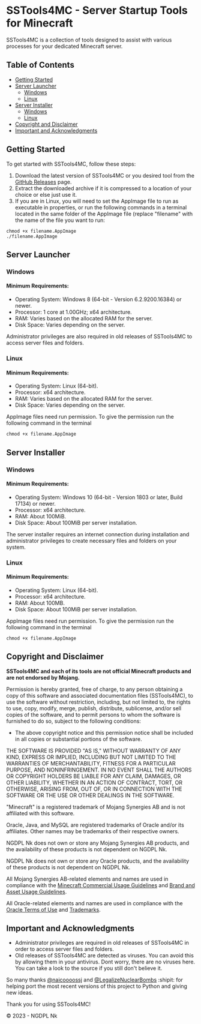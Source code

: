 # SSTools4MC - Server Startup Tools for Minecraft

SSTools4MC is a collection of tools designed to assist with various processes for your dedicated Minecraft server.

## Table of Contents
- [Getting Started](#getting-started)
- [Server Launcher](#server-launcher)
  - [Windows](#windows)
  - [Linux](#linux)
- [Server Installer](#server-installer)
  - [Windows](#windows-1)
  - [Linux](#linux-1)
- [Copyright and Disclaimer](#copyright-and-disclaimer)
- [Important and Acknowledgments](#important-and-acknowledgments)

## Getting Started
To get started with SSTools4MC, follow these steps:

1. Download the latest version of SSTools4MC or you desired tool from the [GitHub Releases](https://github.com/NGDPLNk/SSTools4MC/releases/latest) page.
2. Extract the downloaded archive if it is compressed to a location of your choice or else just use it.
3. If you are in Linux, you will need to set the AppImage file to run as executable in properties, or run the following commands in a terminal located in the same folder of the AppImage file (replace "filename" with the name of the file you want to run:

```
chmod +x filename.AppImage
./filename.AppImage
```

## Server Launcher
### Windows
#### Minimum Requirements:
- Operating System: Windows 8 (64-bit - Version 6.2.9200.16384) or newer.
- Processor: 1 core at 1.00GHz; x64 architecture.
- RAM: Varies based on the allocated RAM for the server.
- Disk Space: Varies depending on the server.

Administrator privileges are also required in old releases of SSTools4MC to access server files and folders.

### Linux
#### Minimum Requirements:
- Operating System: Linux (64-bit).
- Processor: x64 architecture.
- RAM: Varies based on the allocated RAM for the server.
- Disk Space: Varies depending on the server.

AppImage files need run permission. To give the permission run the following command in the terminal

```chmod +x filename.AppImage```

## Server Installer
### Windows
#### Minimum Requirements:
- Operating System: Windows 10 (64-bit - Version 1803 or later, Build 17134) or newer.
- Processor: x64 architecture.
- RAM: About 100MiB.
- Disk Space: About 100MiB per server installation.

The server installer requires an internet connection during installation and administrator privileges to create necessary files and folders on your system.

### Linux
#### Minimum Requirements:
- Operating System: Linux (64-bit).
- Processor: x64 architecture.
- RAM: About 100MB.
- Disk Space: About 100MiB per server installation.

AppImage files need run permission. To give the permission run the following command in the terminal

```chmod +x filename.AppImage```

## Copyright and Disclaimer
**SSTools4MC and each of its tools are not official Minecraft products and are not endorsed by Mojang.**

Permission is hereby granted, free of charge, to any person obtaining a copy of this software and associated documentation files (SSTools4MC), to use the software without restriction, including, but not limited to, the rights to use, copy, modify, merge, publish, distribute, sublicense, and/or sell copies of the software, and to permit persons to whom the software is furnished to do so, subject to the following conditions:

- The above copyright notice and this permission notice shall be included in all copies or substantial portions of the software.

THE SOFTWARE IS PROVIDED "AS IS," WITHOUT WARRANTY OF ANY KIND, EXPRESS OR IMPLIED, INCLUDING BUT NOT LIMITED TO THE WARRANTIES OF MERCHANTABILITY, FITNESS FOR A PARTICULAR PURPOSE, AND NONINFRINGEMENT. IN NO EVENT SHALL THE AUTHORS OR COPYRIGHT HOLDERS BE LIABLE FOR ANY CLAIM, DAMAGES, OR OTHER LIABILITY, WHETHER IN AN ACTION OF CONTRACT, TORT, OR OTHERWISE, ARISING FROM, OUT OF, OR IN CONNECTION WITH THE SOFTWARE OR THE USE OR OTHER DEALINGS IN THE SOFTWARE.

"Minecraft" is a registered trademark of Mojang Synergies AB and is not affiliated with this software.

Oracle, Java, and MySQL are registered trademarks of Oracle and/or its affiliates. Other names may be trademarks of their respective owners.

NGDPL Nk does not own or store any Mojang Synergies AB products, and the availability of these products is not dependent on NGDPL Nk.

NGDPL Nk does not own or store any Oracle products, and the availability of these products is not dependent on NGDPL Nk.

All Mojang Synergies AB-related elements and names are used in compliance with the [Minecraft Commercial Usage Guidelines](https://www.minecraft.net/en-us/eula/) and [Brand and Asset Usage Guidelines](https://account.mojang.com/terms?ref=ft#brand).

All Oracle-related elements and names are used in compliance with the [Oracle Terms of Use](https://www.oracle.com/legal/terms.html) and [Trademarks](https://www.oracle.com/legal/trademarks.html).

## Important and Acknowledgments
- Administrator privileges are required in old releases of SSTools4MC in order to access server files and folders.
- Old releases of SSTools4MC are detected as viruses. You can avoid this by allowing them in your antivirus. Dont worry, there are no viruses here. You can take a look to the source if you still don't believe it.

So many thanks [@naicoooossj](https://github.com/naicoooossj) and [@LegalizeNuclearBombs](https://steamcommunity.com/id/LegalizeNucelarBombs/) :shipit: for helping port the most recent versions of this project to Python and giving new ideas.

Thank you for using SSTools4MC!

© 2023 - NGDPL Nk
